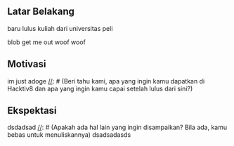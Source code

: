 [//]: # (Ceritakan sedikit tentang latar belakangmu seperti pendidikan terakhir atau pekerjaan sebelumnya)
## Latar Belakang

baru lulus kuliah
dari universitas peli

blob
get me out
woof woof




[//]: # (Motivasi apa yang mendorongmu untuk ikut program coding bootcamp di Hacktiv8?)
## Motivasi
im just adoge
[//]: # (Beri tahu kami, apa yang ingin kamu dapatkan di Hacktiv8 dan apa yang ingin kamu capai setelah lulus dari sini?)
## Ekspektasi
dsdadsad
[//]: # (Apakah ada hal lain yang ingin disampaikan? Bila ada, kamu bebas untuk menuliskannya)
dsadsadasds